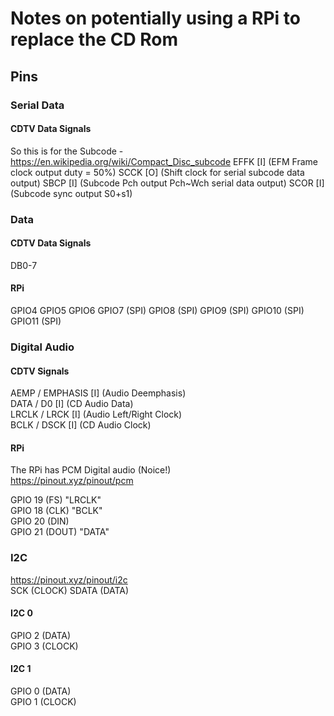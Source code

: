 # Notes on potentially using a RPi to replace the CD Rom

## Pins

### Serial Data
#### CDTV Data Signals
So this is for the Subcode - https://en.wikipedia.org/wiki/Compact_Disc_subcode
EFFK [I] (EFM Frame clock output duty = 50%)
SCCK [O] (Shift clock for serial subcode data output)
SBCP [I] (Subcode Pch output Pch~Wch serial data output)
SCOR [I] (Subcode sync output S0+s1)




### Data
#### CDTV Data Signals 
DB0-7
#### RPi
GPIO4
GPIO5
GPIO6
GPIO7  (SPI)
GPIO8  (SPI)
GPIO9  (SPI)
GPIO10 (SPI)
GPIO11 (SPI)

### Digital Audio
#### CDTV Signals 
AEMP / EMPHASIS [I] (Audio Deemphasis)   
DATA / D0 [I] (CD Audio Data)   
LRCLK / LRCK [I] (Audio Left/Right Clock)   
BCLK / DSCK [I] (CD Audio Clock)   

#### RPi
The RPi has PCM Digital audio (Noice!)  
https://pinout.xyz/pinout/pcm  

GPIO 19 (FS) "LRCLK"  
GPIO 18 (CLK) "BCLK"  
GPIO 20 (DIN)   
GPIO 21 (DOUT) "DATA"  

### I2C
https://pinout.xyz/pinout/i2c  
SCK (CLOCK)
SDATA (DATA)

#### I2C 0
GPIO 2 (DATA)  
GPIO 3 (CLOCK)  

#### I2C 1
GPIO 0 (DATA)  
GPIO 1 (CLOCK)  

